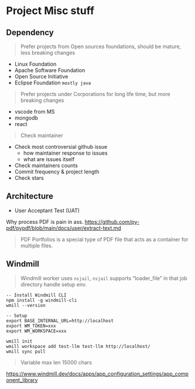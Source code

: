 # Project Misc stuff

## Dependency

> Prefer projects from Open sources foundations, should be mature, less breaking changes

- Linux Foundation
- Apache Software Foundation
- Open Source Initiative
- Eclipse Foundation `mostly java`

> Prefer projects under Corporations for long life time, but more breaking changes

- vscode from MS
- mongodb
- react

> Check maintainer

- Check most controversial github issue
  - how maintainer response to issues
  - what are issues itself
- Check maintainers counts
- Commit frequency & project length
- Check stars

## Architecture

- User Acceptant Test (UAT)

Why process PDF is pain in ass.
<https://github.com/py-pdf/pypdf/blob/main/docs/user/extract-text.md>

> PDF Portfolios is a special type of PDF file that acts as a container for multiple files.

## Windmill

> Windmill worker uses `nsjail`, `nsjail` supports “loader_file” in that job directory handle setup env.

```bs
-- Install Windmill CLI
npm install -g windmill-cli
wmill --version

-- Setup
export BASE_INTERNAL_URL=http://localhost
export WM_TOKEN=xxx
export WM_WORKSPACE=xxx

wmill init
wmill workspace add test-llm test-llm http://localhost/
wmill sync pull
```

> Variable max len 15000 chars

<https://www.windmill.dev/docs/apps/app_configuration_settings/app_component_library>
